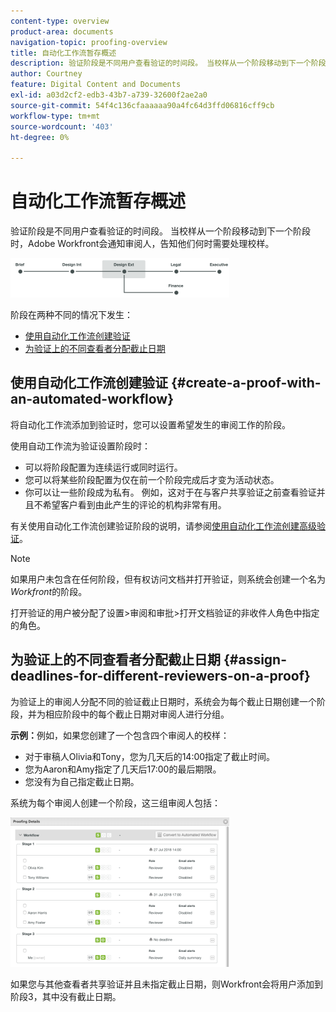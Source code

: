 ```yaml
---
content-type: overview
product-area: documents
navigation-topic: proofing-overview
title: 自动化工作流暂存概述
description: 验证阶段是不同用户查看验证的时间段。 当校样从一个阶段移动到下一个阶段时，Adobe Workfront会通知审阅人，告知他们何时需要处理校样。
author: Courtney
feature: Digital Content and Documents
exl-id: a03d2cf2-edb3-43b7-a739-32600f2ae2a0
source-git-commit: 54f4c136cfaaaaaa90a4fc64d3ffd06816cff9cb
workflow-type: tm+mt
source-wordcount: '403'
ht-degree: 0%

---
```


# 自动化工作流暂存概述

验证阶段是不同用户查看验证的时间段。 当校样从一个阶段移动到下一个阶段时，Adobe Workfront会通知审阅人，告知他们何时需要处理校样。

![stages_diagram.png](assets/stages-diagram-350x63.png)

阶段在两种不同的情况下发生：

* [使用自动化工作流创建验证](#create-a-proof-with-an-automated-workflow)
* [为验证上的不同查看者分配截止日期](#assign-deadlines-for-different-reviewers-on-a-proof)

## 使用自动化工作流创建验证 {#create-a-proof-with-an-automated-workflow}

将自动化工作流添加到验证时，您可以设置希望发生的审阅工作的阶段。

使用自动工作流为验证设置阶段时：

* 可以将阶段配置为连续运行或同时运行。
* 您可以将某些阶段配置为仅在前一个阶段完成后才变为活动状态。
* 你可以让一些阶段成为私有。 例如，这对于在与客户共享验证之前查看验证并且不希望客户看到由此产生的评论的机构非常有用。

有关使用自动化工作流创建验证阶段的说明，请参阅[使用自动化工作流创建高级验证](../../../review-and-approve-work/proofing/creating-proofs-within-workfront/create-automated-proof-workflow.md)。

>[!NOTE]
>
>如果用户未包含在任何阶段，但有权访问文档并打开验证，则系统会创建一个名为&#x200B;*Workfront*&#x200B;的阶段。
>
>打开验证的用户被分配了设置>审阅和审批>打开文档验证的非收件人角色中指定的角色。

## 为验证上的不同查看者分配截止日期 {#assign-deadlines-for-different-reviewers-on-a-proof}

为验证上的审阅人分配不同的验证截止日期时，系统会为每个截止日期创建一个阶段，并为相应阶段中的每个截止日期对审阅人进行分组。 

**示例：**&#x200B;例如，如果您创建了一个包含四个审阅人的校样：

* 对于审稿人Olivia和Tony，您为几天后的14:00指定了截止时间。
* 您为Aaron和Amy指定了几天后17:00的最后期限。
* 您没有为自己指定截止日期。

系统为每个审阅人创建一个阶段，这三组审阅人包括：

![阶段.png](assets/stages-350x239.png)

如果您与其他查看者共享验证并且未指定截止日期，则Workfront会将用户添加到阶段3，其中没有截止日期。 
